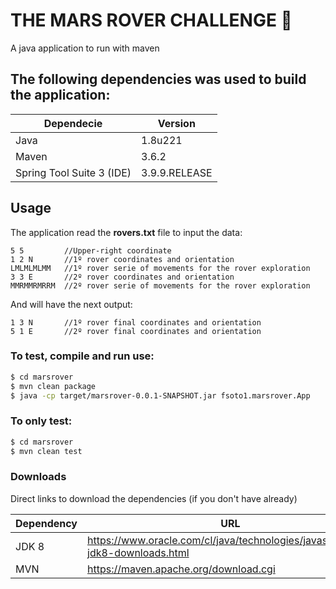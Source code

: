 # THE MARS ROVER CHALLENGE :rocket:
A java application to run with maven

## The following dependencies was used to build the application:
| Dependecie | Version |
| ------ | ------ |
| Java | 1.8u221 |
| Maven | 3.6.2 |
| Spring Tool Suite 3 (IDE) | 3.9.9.RELEASE |


## Usage
The application read the **rovers.txt** file to input the data:
```
5 5         //Upper-right coordinate
1 2 N       //1º rover coordinates and orientation
LMLMLMLMM   //1º rover serie of movements for the rover exploration
3 3 E       //2º rover coordinates and orientation
MMRMMRMRRM  //2º rover serie of movements for the rover exploration
```
And will have the next output:
```
1 3 N       //1º rover final coordinates and orientation
5 1 E       //2º rover final coordinates and orientation
```
### To test, compile and run use:
```sh
$ cd marsrover
$ mvn clean package
$ java -cp target/marsrover-0.0.1-SNAPSHOT.jar fsoto1.marsrover.App
```

### To only test:
```sh
$ cd marsrover
$ mvn clean test
```

### Downloads
Direct links to download the dependencies (if you don't have already)

| Dependency | URL |
| ------ | ------ |
| JDK 8 | https://www.oracle.com/cl/java/technologies/javase/javase-jdk8-downloads.html |
| MVN | https://maven.apache.org/download.cgi |